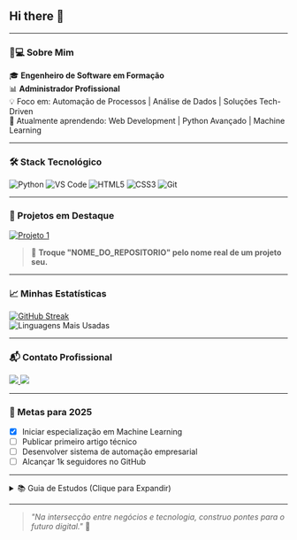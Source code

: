 ## Hi there 👋

---

### 👨💻 Sobre Mim
🎓 **Engenheiro de Software em Formação**  
📊 **Administrador Profissional**  
💡 Foco em: Automação de Processos | Análise de Dados | Soluções Tech-Driven  
🌱 Atualmente aprendendo: Web Development | Python Avançado | Machine Learning  

---

### 🛠️ Stack Tecnológico

![Python](https://img.shields.io/badge/Python-3776AB?style=for-the-badge&logo=python&logoColor=white)
![VS Code](https://img.shields.io/badge/VS_Code-007ACC?style=for-the-badge&logo=visual-studio-code&logoColor=white)
![HTML5](https://img.shields.io/badge/HTML5-E34F26?style=for-the-badge&logo=html5&logoColor=white)
![CSS3](https://img.shields.io/badge/CSS3-1572B6?style=for-the-badge&logo=css3&logoColor=white)
![Git](https://img.shields.io/badge/Git-F05032?style=for-the-badge&logo=git&logoColor=white)

---

### 📌 Projetos em Destaque

[![Projeto 1](https://github-readme-stats.vercel.app/api/pin/?username=delblerferreira&repo=**NOME_DO_REPOSITORIO**&theme=tokyonight)](https://github.com/delblerferreira/**NOME_DO_REPOSITORIO**)

> 📝 **Troque "NOME_DO_REPOSITORIO" pelo nome real de um projeto seu.**

---

### 📈 Minhas Estatísticas

[![GitHub Streak](https://streak-stats.demolab.com/?user=delblerferreira&theme=tokyonight)](https://git.io/streak-stats)  
![Linguagens Mais Usadas](https://github-readme-stats.vercel.app/api/top-langs/?username=delblerferreira&layout=compact&theme=tokyonight)

---

### 📬 Contato Profissional

<p align="left">
  <a href="https://www.linkedin.com/in/delbler-ferreira-consultor">
    <img src="https://img.shields.io/badge/LinkedIn-0077B5?style=for-the-badge&logo=linkedin&logoColor=white" />
  </a>
  <a href="https://www.instagram.com/delbler_ferreira">
    <img src="https://img.shields.io/badge/Instagram-E4405F?style=for-the-badge&logo=instagram&logoColor=white" />
  </a>
</p>

---

### 🎯 Metas para 2025
- [x] Iniciar especialização em Machine Learning  
- [ ] Publicar primeiro artigo técnico  
- [ ] Desenvolver sistema de automação empresarial  
- [ ] Alcançar 1k seguidores no GitHub

---

<details>
<summary>📚 Guia de Estudos (Clique para Expandir)</summary>

**Rotina Diária:**
1. 1h Leitura Técnica  
2. 2h Prática de Codificação  
3. 30min Revisão de Algoritmos  

**Recursos Favoritos:**
- Livro: "Clean Code" de Robert C. Martin  
- Curso: CS50's Introduction to Computer Science  
- Newsletter: Towards Data Science  

</details>

---

> *"Na intersecção entre negócios e tecnologia, construo pontes para o futuro digital."* 🚀


